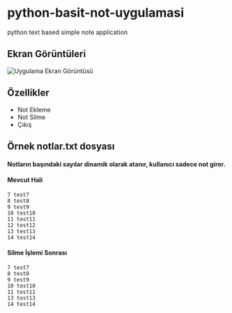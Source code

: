 # python-basit-not-uygulamasi
python text based simple note application<br>

## Ekran Görüntüleri

![Uygulama Ekran Görüntüsü](https://i.ibb.co/5hQk0TQ/Screenshot-3.png)



## Özellikler

- Not Ekleme
- Not Silme
- Çıkış

  

## Örnek notlar.txt dosyası

#### Notların başındaki sayılar dinamik olarak atanır, kullanıcı sadece not girer.


#### Mevcut Hali

```http
7 test7
8 test8
9 test9
10 test10
11 test11
12 test12
13 test13
14 test14

```

#### Silme İşlemi Sonrası

```http
7 test7
8 test8
9 test9
10 test10
11 test11
13 test13
14 test14
```


